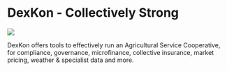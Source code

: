 # DexKon - Collectively Strong

<img src="https://www.blockdevs.asia/wp-content/uploads/2019/05/klaytn-logo.png">

DexKon offers tools to effectively run an Agricultural Service Cooperative, for compliance, governance, microfinance, collective insurance, market pricing, weather &amp; specialist data and more.
